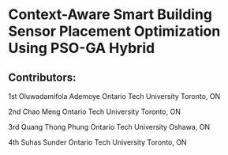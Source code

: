 # Context-Aware Smart Building Sensor Placement Optimization Using PSO-GA Hybrid

## Contributors:
1st Oluwadamifola Ademoye
Ontario Tech University
Toronto, ON

2nd Chao Meng
Ontario Tech University
Toronto, ON

3rd Quang Thong Phung
Ontario Tech University
Oshawa, ON

4th Suhas Sunder
Ontario Tech University
Toronto, ON
